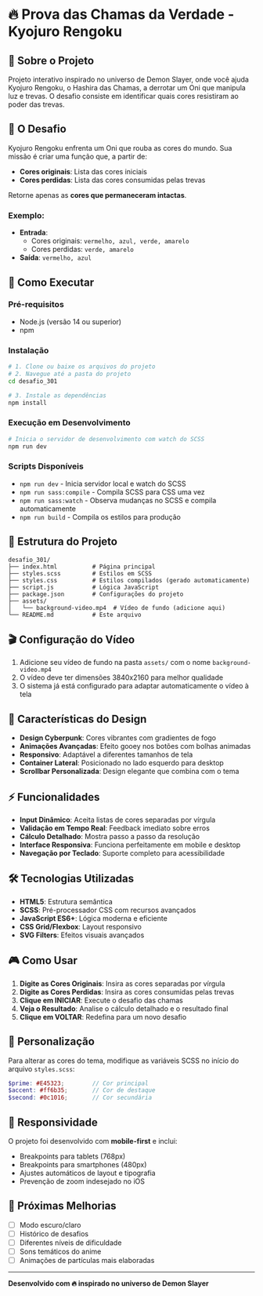# 🔥 Prova das Chamas da Verdade - Kyojuro Rengoku

## 📖 Sobre o Projeto

Projeto interativo inspirado no universo de Demon Slayer, onde você ajuda Kyojuro Rengoku, o Hashira das Chamas, a derrotar um Oni que manipula luz e trevas. O desafio consiste em identificar quais cores resistiram ao poder das trevas.

## 🎯 O Desafio

Kyojuro Rengoku enfrenta um Oni que rouba as cores do mundo. Sua missão é criar uma função que, a partir de:
- **Cores originais**: Lista das cores iniciais
- **Cores perdidas**: Lista das cores consumidas pelas trevas

Retorne apenas as **cores que permaneceram intactas**.

### Exemplo:
- **Entrada**: 
  - Cores originais: `vermelho, azul, verde, amarelo`
  - Cores perdidas: `verde, amarelo`
- **Saída**: `vermelho, azul`

## 🚀 Como Executar

### Pré-requisitos
- Node.js (versão 14 ou superior)
- npm

### Instalação
```bash
# 1. Clone ou baixe os arquivos do projeto
# 2. Navegue até a pasta do projeto
cd desafio_301

# 3. Instale as dependências
npm install
```

### Execução em Desenvolvimento
```bash
# Inicia o servidor de desenvolvimento com watch do SCSS
npm run dev
```

### Scripts Disponíveis
- `npm run dev` - Inicia servidor local e watch do SCSS
- `npm run sass:compile` - Compila SCSS para CSS uma vez
- `npm run sass:watch` - Observa mudanças no SCSS e compila automaticamente
- `npm run build` - Compila os estilos para produção

## 📁 Estrutura do Projeto

```
desafio_301/
├── index.html          # Página principal
├── styles.scss         # Estilos em SCSS
├── styles.css          # Estilos compilados (gerado automaticamente)
├── script.js           # Lógica JavaScript
├── package.json        # Configurações do projeto
├── assets/
│   └── background-video.mp4  # Vídeo de fundo (adicione aqui)
└── README.md           # Este arquivo
```

## 🎬 Configuração do Vídeo

1. Adicione seu vídeo de fundo na pasta `assets/` com o nome `background-video.mp4`
2. O vídeo deve ter dimensões 3840x2160 para melhor qualidade
3. O sistema já está configurado para adaptar automaticamente o vídeo à tela

## 🎨 Características do Design

- **Design Cyberpunk**: Cores vibrantes com gradientes de fogo
- **Animações Avançadas**: Efeito gooey nos botões com bolhas animadas
- **Responsivo**: Adaptável a diferentes tamanhos de tela
- **Container Lateral**: Posicionado no lado esquerdo para desktop
- **Scrollbar Personalizada**: Design elegante que combina com o tema

## ⚡ Funcionalidades

- **Input Dinâmico**: Aceita listas de cores separadas por vírgula
- **Validação em Tempo Real**: Feedback imediato sobre erros
- **Cálculo Detalhado**: Mostra passo a passo da resolução
- **Interface Responsiva**: Funciona perfeitamente em mobile e desktop
- **Navegação por Teclado**: Suporte completo para acessibilidade

## 🛠️ Tecnologias Utilizadas

- **HTML5**: Estrutura semântica
- **SCSS**: Pré-processador CSS com recursos avançados
- **JavaScript ES6+**: Lógica moderna e eficiente
- **CSS Grid/Flexbox**: Layout responsivo
- **SVG Filters**: Efeitos visuais avançados

## 🎮 Como Usar

1. **Digite as Cores Originais**: Insira as cores separadas por vírgula
2. **Digite as Cores Perdidas**: Insira as cores consumidas pelas trevas
3. **Clique em INICIAR**: Execute o desafio das chamas
4. **Veja o Resultado**: Analise o cálculo detalhado e o resultado final
5. **Clique em VOLTAR**: Redefina para um novo desafio

## 🔧 Personalização

Para alterar as cores do tema, modifique as variáveis SCSS no início do arquivo `styles.scss`:

```scss
$prime: #E45323;        // Cor principal
$accent: #ff6b35;       // Cor de destaque
$second: #0c1016;       // Cor secundária
```

## 📱 Responsividade

O projeto foi desenvolvido com **mobile-first** e inclui:
- Breakpoints para tablets (768px)
- Breakpoints para smartphones (480px)
- Ajustes automáticos de layout e tipografia
- Prevenção de zoom indesejado no iOS

## 🎯 Próximas Melhorias

- [ ] Modo escuro/claro
- [ ] Histórico de desafios
- [ ] Diferentes níveis de dificuldade
- [ ] Sons temáticos do anime
- [ ] Animações de partículas mais elaboradas

---

**Desenvolvido com 🔥 inspirado no universo de Demon Slayer**
